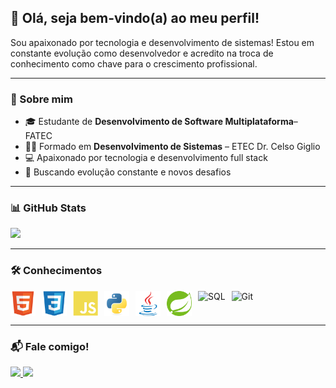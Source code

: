 ## 👋 Olá, seja bem-vindo(a) ao meu perfil!

Sou apaixonado por tecnologia e desenvolvimento de sistemas! Estou em constante evolução como desenvolvedor e acredito na troca de conhecimento como chave para o crescimento profissional.

---

### 🚀 Sobre mim

- 🎓 Estudante de **Desenvolvimento de Software Multiplataforma**– FATEC
- 👨‍🎓 Formado em **Desenvolvimento de Sistemas** – ETEC Dr. Celso Giglio
- 💻 Apaixonado por tecnologia e desenvolvimento full stack
- 🚀 Buscando evolução constante e novos desafios

---

### 📊 GitHub Stats

<a href="https://github.com/LeonardoSaes">
  <img height="160em" src="https://github-readme-stats.vercel.app/api/top-langs/?username=LeonardoSaes&layout=compact&langs_count=8&theme=tokyonight&cache_seconds=3600"/>
</a>

---

### 🛠️ Conhecimentos

<div style="display: flex; gap: 10px;">
  <img alt="HTML5" title="HTML5" height="40" src="https://raw.githubusercontent.com/devicons/devicon/master/icons/html5/html5-original.svg"/>
  <img alt="CSS3" title="CSS3" height="40" src="https://raw.githubusercontent.com/devicons/devicon/master/icons/css3/css3-original.svg"/>
  <img alt="JavaScript" title="JavaScript" height="40" src="https://raw.githubusercontent.com/devicons/devicon/master/icons/javascript/javascript-plain.svg"/>
  <img alt="Python" title="Python" height="40" src="https://raw.githubusercontent.com/devicons/devicon/master/icons/python/python-original.svg"/>
  <img alt="Java" title="Java" height="40" src="https://raw.githubusercontent.com/devicons/devicon/master/icons/java/java-original.svg"/>
  <img alt="Spring Boot" title="Spring Boot" height="40" src="https://raw.githubusercontent.com/devicons/devicon/master/icons/spring/spring-original.svg"/>
  <img alt="SQL" title="SQL" height="40" src="https://cdn.jsdelivr.net/gh/devicons/devicon/icons/mysql/mysql-original.svg"/>
  <img alt="Git" title="Git" height="40" src="https://cdn.jsdelivr.net/gh/devicons/devicon/icons/git/git-original.svg"/>
</div>

---

### 📬 Fale comigo!

<div>
  <a href="https://www.linkedin.com/in/leonardo-saes-97b21620a/" target="_blank">
    <img src="https://img.shields.io/badge/LinkedIn-0077B5?style=for-the-badge&logo=linkedin&logoColor=white">
  </a>
  <a href="https://api.whatsapp.com/send?phone=5511959862626" target="_blank">
    <img src="https://img.shields.io/badge/WhatsApp-25D366?style=for-the-badge&logo=whatsapp&logoColor=white">
  </a>
</div>
